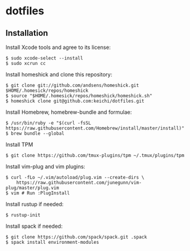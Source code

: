 # dotfiles

## Installation

Install Xcode tools and agree to its license:
```
$ sudo xcode-select --install
$ sudo xcrun cc
```

Install homeshick and clone this repository:
```
$ git clone git://github.com/andsens/homeshick.git $HOME/.homesick/repos/homeshick
$ source "$HOME/.homesick/repos/homeshick/homeshick.sh"
$ homeshick clone git@github.com:keichi/dotfiles.git
```

Install Homebrew, homebrew-bundle and formulae:
```
$ /usr/bin/ruby -e "$(curl -fsSL https://raw.githubusercontent.com/Homebrew/install/master/install)"
$ brew bundle --global
```

Install TPM
```
$ git clone https://github.com/tmux-plugins/tpm ~/.tmux/plugins/tpm
```

Install vim-plug and vim plugins:
```
$ curl -fLo ~/.vim/autoload/plug.vim --create-dirs \
    https://raw.githubusercontent.com/junegunn/vim-plug/master/plug.vim
$ vim # Run :PlugInstall
```

Install rustup if needed:
```
$ rustup-init
```

Install spack if needed:
```
$ git clone https://github.com/spack/spack.git .spack
$ spack install environment-modules
```
